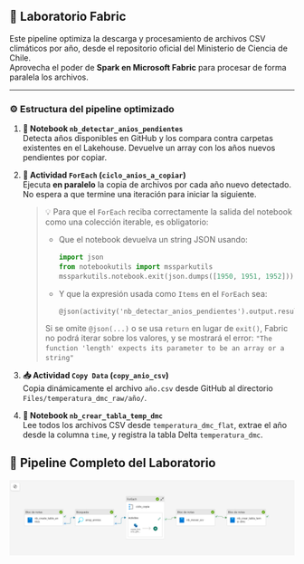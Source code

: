 ## 🔁 Laboratorio Fabric

Este pipeline optimiza la descarga y procesamiento de archivos CSV climáticos por año, desde el repositorio oficial del Ministerio de Ciencia de Chile.  
Aprovecha el poder de **Spark en Microsoft Fabric** para procesar de forma paralela los archivos.

---

### ⚙️ Estructura del pipeline optimizado

1. **📓 Notebook `nb_detectar_anios_pendientes`**  
   Detecta años disponibles en GitHub y los compara contra carpetas existentes en el Lakehouse. Devuelve un array con los años nuevos pendientes por copiar.

2. **🔁 Actividad `ForEach` (`ciclo_anios_a_copiar`)**  
   Ejecuta **en paralelo** la copia de archivos por cada año nuevo detectado. No espera a que termine una iteración para iniciar la siguiente.

   > 💡 Para que el `ForEach` reciba correctamente la salida del notebook como una colección iterable, es obligatorio:
   >
   > - Que el notebook devuelva un string JSON usando:
   >
   >   ```python
   >   import json
   >   from notebookutils import mssparkutils
   >   mssparkutils.notebook.exit(json.dumps([1950, 1951, 1952]))
   >   ```
   >
   > - Y que la expresión usada como `Items` en el `ForEach` sea:
   >
   >   ```text
   >   @json(activity('nb_detectar_anios_pendientes').output.result.exitValue)
   >   ```
   >
   > Si se omite `@json(...)` o se usa `return` en lugar de `exit()`, Fabric no podrá iterar sobre los valores, y se mostrará el error:
   > `"The function 'length' expects its parameter to be an array or a string"`

3. **📥 Actividad `Copy Data` (`copy_anio_csv`)**  
   Copia dinámicamente el archivo `año.csv` desde GitHub al directorio `Files/temperatura_dmc_raw/año/`.

4. **📓 Notebook `nb_crear_tabla_temp_dmc`**  
   Lee todos los archivos CSV desde `temperatura_dmc_flat`, extrae el año desde la columna `time`, y registra la tabla Delta `temperatura_dmc`.


## 🧪 Pipeline Completo del Laboratorio

![Pipeline completo](images/pipeline_completo.png)
